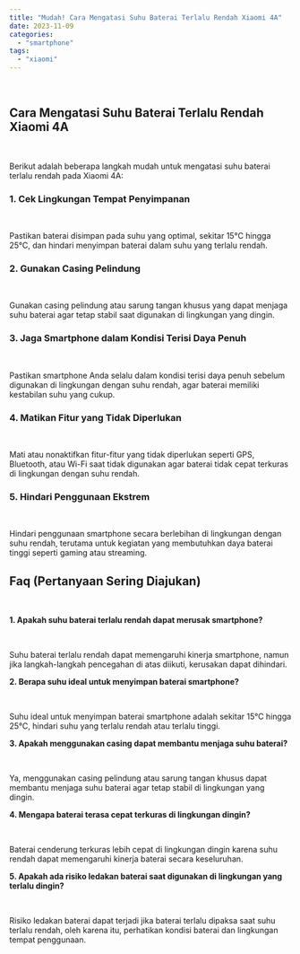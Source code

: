 ```yaml
---
title: "Mudah! Cara Mengatasi Suhu Baterai Terlalu Rendah Xiaomi 4A"
date: 2023-11-09
categories: 
  - "smartphone"
tags: 
  - "xiaomi"
---
```


 

## Cara Mengatasi Suhu Baterai Terlalu Rendah Xiaomi 4A

 

Berikut adalah beberapa langkah mudah untuk mengatasi suhu baterai terlalu rendah pada Xiaomi 4A:

### 1\. Cek Lingkungan Tempat Penyimpanan

 

Pastikan baterai disimpan pada suhu yang optimal, sekitar 15°C hingga 25°C, dan hindari menyimpan baterai dalam suhu yang terlalu rendah.

### 2\. Gunakan Casing Pelindung

 

Gunakan casing pelindung atau sarung tangan khusus yang dapat menjaga suhu baterai agar tetap stabil saat digunakan di lingkungan yang dingin.

### 3\. Jaga Smartphone dalam Kondisi Terisi Daya Penuh

 

Pastikan smartphone Anda selalu dalam kondisi terisi daya penuh sebelum digunakan di lingkungan dengan suhu rendah, agar baterai memiliki kestabilan suhu yang cukup.

### 4\. Matikan Fitur yang Tidak Diperlukan

 

Mati atau nonaktifkan fitur-fitur yang tidak diperlukan seperti GPS, Bluetooth, atau Wi-Fi saat tidak digunakan agar baterai tidak cepat terkuras di lingkungan dengan suhu rendah.

### 5\. Hindari Penggunaan Ekstrem

 

Hindari penggunaan smartphone secara berlebihan di lingkungan dengan suhu rendah, terutama untuk kegiatan yang membutuhkan daya baterai tinggi seperti gaming atau streaming.

## Faq (Pertanyaan Sering Diajukan)

 

**1\. Apakah suhu baterai terlalu rendah dapat merusak smartphone?**

 

Suhu baterai terlalu rendah dapat memengaruhi kinerja smartphone, namun jika langkah-langkah pencegahan di atas diikuti, kerusakan dapat dihindari.

**2\. Berapa suhu ideal untuk menyimpan baterai smartphone?**

 

Suhu ideal untuk menyimpan baterai smartphone adalah sekitar 15°C hingga 25°C, hindari suhu yang terlalu rendah atau terlalu tinggi.

**3\. Apakah menggunakan casing dapat membantu menjaga suhu baterai?**

 

Ya, menggunakan casing pelindung atau sarung tangan khusus dapat membantu menjaga suhu baterai agar tetap stabil di lingkungan yang dingin.

**4\. Mengapa baterai terasa cepat terkuras di lingkungan dingin?**

 

Baterai cenderung terkuras lebih cepat di lingkungan dingin karena suhu rendah dapat memengaruhi kinerja baterai secara keseluruhan.

**5\. Apakah ada risiko ledakan baterai saat digunakan di lingkungan yang terlalu dingin?**

 

Risiko ledakan baterai dapat terjadi jika baterai terlalu dipaksa saat suhu terlalu rendah, oleh karena itu, perhatikan kondisi baterai dan lingkungan tempat penggunaan.

